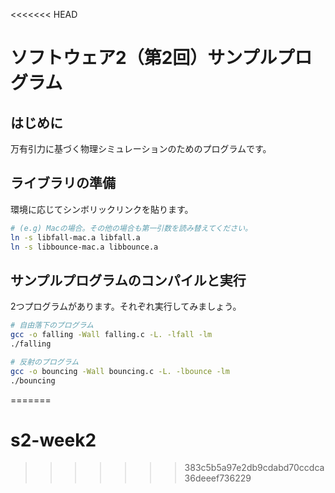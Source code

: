 <<<<<<< HEAD
# ソフトウェア2（第2回）サンプルプログラム

## はじめに
万有引力に基づく物理シミュレーションのためのプログラムです。

## ライブラリの準備
環境に応じてシンボリックリンクを貼ります。

```bash
# (e.g) Macの場合。その他の場合も第一引数を読み替えてください。
ln -s libfall-mac.a libfall.a
ln -s libbounce-mac.a libbounce.a
```
## サンプルプログラムのコンパイルと実行
2つプログラムがあります。それぞれ実行してみましょう。

```bash
# 自由落下のプログラム
gcc -o falling -Wall falling.c -L. -lfall -lm
./falling
```

```bash
# 反射のプログラム
gcc -o bouncing -Wall bouncing.c -L. -lbounce -lm
./bouncing
```
=======
# s2-week2
>>>>>>> 383c5b5a97e2db9cdabd70ccdca36deeef736229
